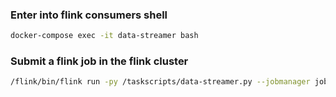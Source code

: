 ### Enter into flink consumers shell

```bash
docker-compose exec -it data-streamer bash 
```

### Submit a flink job in the flink cluster

```bash
/flink/bin/flink run -py /taskscripts/data-streamer.py --jobmanager jobmanager:8081 --target local
```
